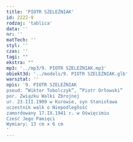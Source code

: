 ```yaml
---
title: 'PIOTR SZELEŹNIAK'
id: 2222-9
rodzaj: 'tablica'
data: ''
nr: ''
matTech: ''
styl: ''
czas: ''
tagi: ""
ekstra: ""
mp3: '../mp3/9. PIOTR SZELEŹNIAK.mp3'
obiekt3d: '../models/9. PIOTR SZELEŹNIAK.glb'
warsztat: ''
opis: '9. PIOTR SZELEŹNIAK
pseud: ”Wiktor Tobolczyk”, ”Piotr Orłowski”
por. Związku Walki Zbrojnej
ur. 23.III.1909 w Kurowie, syn Stanisława
uczestnik walk o Niepodległość
zamordowany 17.IX.1941 r. w Oświęcimiu
Cześć Jego Pamięci 
Wymiary: 13 cm x 6 cm
'
---
```


